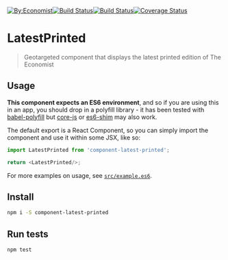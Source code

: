 [![By:Economist](
  https://img.shields.io/badge/By-Economist-e3120b.svg?style=flat-square
)](
  http://www.economist.com/
)[![Build Status](
  https://img.shields.io/npm/v/@economist%2Fcomponent-latest-printed.svg?style=flat-square
)](
  https://www.npmjs.com/package/@economist%2Fcomponent-latest-printed
)[![Build Status](
  https://img.shields.io/travis/economist-components/component-latest-printed/master.svg?style=flat-square
)](
  https://travis-ci.org/economist-components/component-latest-printed/branches
)[![Coverage Status](
  https://img.shields.io/coveralls/economist-components/component-latest-printed/master.svg?style=flat-square
)](
  https://coveralls.io/github/economist-components/component-latest-printed?branch=master
)

# LatestPrinted
> Geotargeted component that displays the latest printed edition of The Economist

## Usage

**This component expects an ES6 environment**, and so if you are using this in an app,
you should drop in a polyfill library - it has been tested with [babel-polyfill] but
[core-js] or [es6-shim] may also work.

[babel-polyfill]: https://babeljs.io/docs/usage/polyfill/
[core-js]: https://www.npmjs.com/package/core-js
[es6-shim]: https://www.npmjs.com/package/es6-shim

The default export is a React Component, so you can simply import the component and use
it within some JSX, like so:

```js
import LatestPrinted from 'component-latest-printed';

return <LatestPrinted/>;
```

For more examples on usage, see [`src/example.es6`](./src/example.es6).

## Install

```bash
npm i -S component-latest-printed
```

## Run tests

```bash
npm test
```
